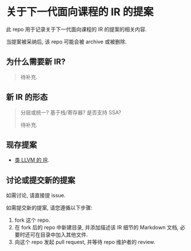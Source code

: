 # 关于下一代面向课程的 IR 的提案

此 repo 用于记录关于下一代面向课程的 IR 的提案的相关内容.

当提案被采纳后, 该 repo 可能会被 archive 或被删除.

## 为什么需要新 IR?

> 待补充.

## 新 IR 的形态

> 分层或统一? 基于栈/寄存器? 是否支持 SSA?
>
> 待补充.

## 现存提案

* [类 LLVM 的 IR](llvm-like).

## 讨论或提交新的提案

如需讨论, 请直接提 issue.

如需提交新的提案, 请您遵循以下步骤:

1. fork 这个 repo.
2. 在 fork 后的 repo 中新建目录, 并添加描述该 IR 细节的 Markdown 文档, 必要时还可在目录中加入其他文件.
3. 向这个 repo 发起 pull request, 并等待 repo 维护者的 review.
